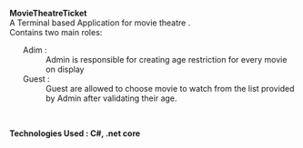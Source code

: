 <b>MovieTheatreTicket</b><br>
A Terminal based Application for movie theatre . <br>
Contains two main roles: <br>
<ol>
  <dt>Adim : </dt> 
  <dd>Admin is responsible for creating age restriction for every movie on display</dd>
  <dt>Guest : </dt>
  <dd>Guest are allowed to choose movie to watch from the list provided by Admin after validating their age.</dd>
  </ol><br>
  
 <b> Technologies Used : C#, .net core</b>
